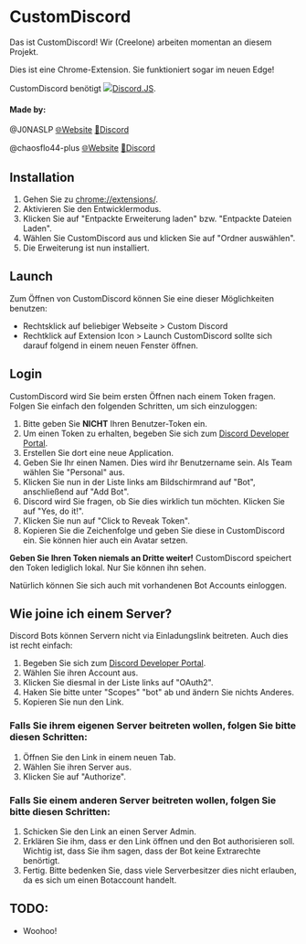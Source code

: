 # CustomDiscord
Das ist CustomDiscord! Wir (Creelone) arbeiten momentan an diesem Projekt.

Dies ist eine Chrome-Extension.
Sie funktioniert sogar im neuen Edge!

CustomDiscord benötigt ![](https://discord.js.org/favicon.ico)[Discord.JS](https://github.com/discordjs/discord.js/tree/webpack).

#### Made by:
@J0NASLP [🌐Website](https://cohalejoja.selfhost.eu) [💬Discord](https://www.discord.gg/UHY559S)

@chaosflo44-plus [🌐Website](https://cfpweb.ddns.net) [💬Discord](https://www.discord.gg/w9B9bqJ)

## Installation
1. Gehen Sie zu [chrome://extensions/](chrome://extensions/).
2. Aktivieren Sie den Entwicklermodus.
3. Klicken Sie auf "Entpackte Erweiterung laden" bzw. "Entpackte Dateien Laden".
4. Wählen Sie CustomDiscord aus und klicken Sie auf "Ordner auswählen".
5. Die Erweiterung ist nun installiert.

## Launch
Zum Öffnen von CustomDiscord können Sie eine dieser Möglichkeiten benutzen:
* Rechtsklick auf beliebiger Webseite > Custom Discord
* Rechtklick auf Extension Icon > Launch
CustomDiscord sollte sich darauf folgend in einem neuen Fenster öffnen.

## Login
CustomDiscord wird Sie beim ersten Öffnen nach einem Token fragen.
Folgen Sie einfach den folgenden Schritten, um sich einzuloggen:
1. Bitte geben Sie **NICHT** Ihren Benutzer-Token ein.
2. Um einen Token zu erhalten, begeben Sie sich zum [Discord Developer Portal](https://discord.com/developers/applications).
3. Erstellen Sie dort eine neue Application.
4. Geben Sie Ihr einen Namen. Dies wird ihr Benutzername sein. Als Team wählen Sie "Personal" aus.
5. Klicken Sie nun in der Liste links am Bildschirmrand auf "Bot", anschließend auf "Add Bot".
6. Discord wird Sie fragen, ob Sie dies wirklich tun möchten. Klicken Sie auf "Yes, do it!".
7. Klicken Sie nun auf "Click to Reveak Token".
8. Kopieren Sie die Zeichenfolge und geben Sie diese in CustomDiscord ein.
Sie können hier auch ein Avatar setzen.

**Geben Sie Ihren Token niemals an Dritte weiter!**
CustomDiscord speichert den Token lediglich lokal. Nur Sie können ihn sehen.

Natürlich können Sie sich auch mit vorhandenen Bot Accounts einloggen.

## Wie joine ich einem Server?
Discord Bots können Servern nicht via Einladungslink beitreten.
Auch dies ist recht einfach:
1. Begeben Sie sich zum [Discord Developer Portal](https://discord.com/developers/applications).
2. Wählen Sie ihren Account aus.
3. Klicken Sie diesmal in der Liste links auf "OAuth2".
4. Haken Sie bitte unter "Scopes" "bot" ab und ändern Sie nichts Anderes.
5. Kopieren Sie nun den Link.

### Falls Sie ihrem eigenen Server beitreten wollen, folgen Sie bitte diesen Schritten:
1. Öffnen Sie den Link in einem neuen Tab.
2. Wählen Sie ihren Server aus.
3. Klicken Sie auf "Authorize".

### Falls Sie einem anderen Server beitreten wollen, folgen Sie bitte diesen Schritten:
1. Schicken Sie den Link an einen Server Admin.
2. Erklären Sie ihm, dass er den Link öffnen und den Bot authorisieren soll.
   Wichtig ist, dass Sie ihm sagen, dass der Bot keine Extrarechte benörtigt.
3. Fertig.
Bitte bedenken Sie, dass viele Serverbesitzer dies nicht erlauben, da es sich um einen Botaccount handelt.

## TODO:
* Woohoo!
